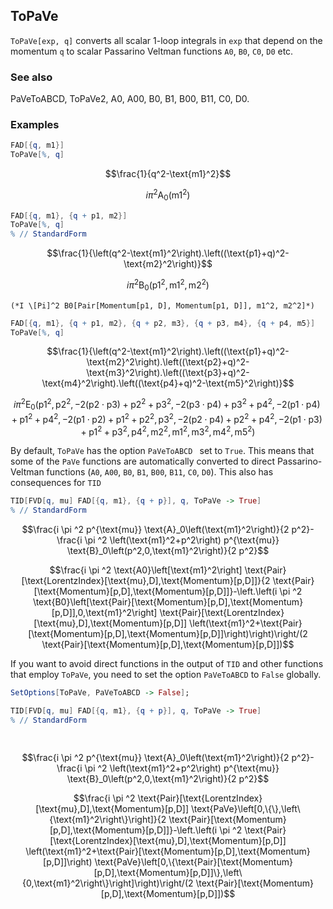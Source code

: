##  ToPaVe 

`ToPaVe[exp, q]`  converts all scalar 1-loop integrals in `exp` that depend on the momentum `q` to scalar Passarino Veltman functions `A0`, `B0`, `C0`, `D0` etc.

###  See also 

PaVeToABCD, ToPaVe2, A0, A00, B0, B1, B00, B11, C0, D0.

###  Examples 

```mathematica
FAD[{q, m1}]
ToPaVe[%, q]
```

$$\frac{1}{q^2-\text{m1}^2}$$

$$i \pi ^2 \text{A}_0\left(\text{m1}^2\right)$$

```mathematica
FAD[{q, m1}, {q + p1, m2}]
ToPaVe[%, q]
% // StandardForm
```

$$\frac{1}{\left(q^2-\text{m1}^2\right).\left((\text{p1}+q)^2-\text{m2}^2\right)}$$

$$i \pi ^2 \text{B}_0\left(\text{p1}^2,\text{m1}^2,\text{m2}^2\right)$$

```
(*I \[Pi]^2 B0[Pair[Momentum[p1, D], Momentum[p1, D]], m1^2, m2^2]*)
```

```mathematica
FAD[{q, m1}, {q + p1, m2}, {q + p2, m3}, {q + p3, m4}, {q + p4, m5}]
ToPaVe[%, q]
```

$$\frac{1}{\left(q^2-\text{m1}^2\right).\left((\text{p1}+q)^2-\text{m2}^2\right).\left((\text{p2}+q)^2-\text{m3}^2\right).\left((\text{p3}+q)^2-\text{m4}^2\right).\left((\text{p4}+q)^2-\text{m5}^2\right)}$$

$$i \pi ^2 \text{E}_0\left(\text{p1}^2,\text{p2}^2,-2 (\text{p2}\cdot \text{p3})+\text{p2}^2+\text{p3}^2,-2 (\text{p3}\cdot \text{p4})+\text{p3}^2+\text{p4}^2,-2 (\text{p1}\cdot \text{p4})+\text{p1}^2+\text{p4}^2,-2 (\text{p1}\cdot \text{p2})+\text{p1}^2+\text{p2}^2,\text{p3}^2,-2 (\text{p2}\cdot \text{p4})+\text{p2}^2+\text{p4}^2,-2 (\text{p1}\cdot \text{p3})+\text{p1}^2+\text{p3}^2,\text{p4}^2,\text{m2}^2,\text{m1}^2,\text{m3}^2,\text{m4}^2,\text{m5}^2\right)$$

By default, `ToPaVe` has the option `PaVeToABCD ` set to `True`. This means that some of the `PaVe` functions are automatically converted to direct Passarino-Veltman functions (`A0`,  `A00`, `B0`, `B1`, `B00`, `B11`, `C0`, `D0`). This also has consequences for `TID`

```mathematica
TID[FVD[q, mu] FAD[{q, m1}, {q + p}], q, ToPaVe -> True]
% // StandardForm
```

$$\frac{i \pi ^2 p^{\text{mu}} \text{A}_0\left(\text{m1}^2\right)}{2 p^2}-\frac{i \pi ^2 \left(\text{m1}^2+p^2\right) p^{\text{mu}} \text{B}_0\left(p^2,0,\text{m1}^2\right)}{2 p^2}$$

$$\frac{i \pi ^2 \text{A0}\left[\text{m1}^2\right] \text{Pair}[\text{LorentzIndex}[\text{mu},D],\text{Momentum}[p,D]]}{2 \text{Pair}[\text{Momentum}[p,D],\text{Momentum}[p,D]]}-\left.\left(i \pi ^2 \text{B0}\left[\text{Pair}[\text{Momentum}[p,D],\text{Momentum}[p,D]],0,\text{m1}^2\right] \text{Pair}[\text{LorentzIndex}[\text{mu},D],\text{Momentum}[p,D]] \left(\text{m1}^2+\text{Pair}[\text{Momentum}[p,D],\text{Momentum}[p,D]]\right)\right)\right/(2 \text{Pair}[\text{Momentum}[p,D],\text{Momentum}[p,D]])$$

If you want to avoid direct functions in the output of `TID` and other functions that employ `ToPaVe`, you need to set the option `PaVeToABCD` to `False` globally.

```mathematica
SetOptions[ToPaVe, PaVeToABCD -> False];
```

```mathematica
TID[FVD[q, mu] FAD[{q, m1}, {q + p}], q, ToPaVe -> True]
% // StandardForm 
  
 

```

$$\frac{i \pi ^2 p^{\text{mu}} \text{A}_0\left(\text{m1}^2\right)}{2 p^2}-\frac{i \pi ^2 \left(\text{m1}^2+p^2\right) p^{\text{mu}} \text{B}_0\left(p^2,0,\text{m1}^2\right)}{2 p^2}$$

$$\frac{i \pi ^2 \text{Pair}[\text{LorentzIndex}[\text{mu},D],\text{Momentum}[p,D]] \text{PaVe}\left[0,\{\},\left\{\text{m1}^2\right\}\right]}{2 \text{Pair}[\text{Momentum}[p,D],\text{Momentum}[p,D]]}-\left.\left(i \pi ^2 \text{Pair}[\text{LorentzIndex}[\text{mu},D],\text{Momentum}[p,D]] \left(\text{m1}^2+\text{Pair}[\text{Momentum}[p,D],\text{Momentum}[p,D]]\right) \text{PaVe}\left[0,\{\text{Pair}[\text{Momentum}[p,D],\text{Momentum}[p,D]]\},\left\{0,\text{m1}^2\right\}\right]\right)\right/(2 \text{Pair}[\text{Momentum}[p,D],\text{Momentum}[p,D]])$$